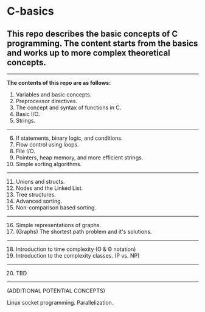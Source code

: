 # C-basics
## This repo describes the basic concepts of C programming. The content starts from the basics and works up to more complex theoretical concepts.


*********************************************************************************************************

**The contents of this repo are as follows:**

1. Variables and basic concepts.
2. Preprocessor directives.
3. The concept and syntax of functions in C.
4. Basic I/O.
5. Strings.
---------------------------------------------------------------
6. If statements, binary logic, and conditions.
7. Flow control using loops.
8. File I/O.
9. Pointers, heap memory, and more efficient strings.
10. Simple sorting algorithms.
---------------------------------------------------------------
11. Unions and structs.
12. Nodes and the Linked List.
13. Tree structures.
14. Advanced sorting.
15. Non-comparison based sorting.
---------------------------------------------------------------
16. Simple representations of graphs.
17. (Graphs) The shortest path problem and it's solutions.
---------------------------------------------------------------
18. Introduction to time complexity (O & Θ notation) 
19. Introduction to the complexity classes. (P vs. NP)
---------------------------------------------------------------
20. TBD
*********************************************************************************************************
(ADDITIONAL POTENTIAL CONCEPTS)

Linux socket programming.
Parallelization.

